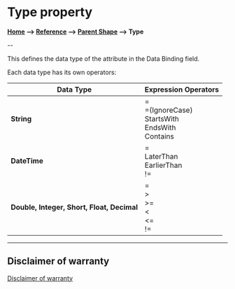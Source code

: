 # Type property

**[Home](/) --> [Reference](/ref) -->  [Parent Shape](javascript:history.back()) --> Type**

--

This defines the data type of the attribute in the Data Binding field.

Each data type has its own operators:

| **Data Type** | **Expression Operators** |
|---------------|--------------------------|
| **String** | =<br/>=(IgnoreCase)<br/> StartsWith <br/>EndsWith<br/> Contains<br/> |
| **DateTime** | =<br/> LaterThan<br/> EarlierThan<br/> !=<br/>                   |
| **Double, Integer, Short, Float, Decimal** | =<br/> ><br/> \>=<br/> \<<br/> \<=<br/> !=<br/> |

---

## Disclaimer of warranty

[Disclaimer of warranty](../../guides/common/DisclaimerOfWarranty.md)
